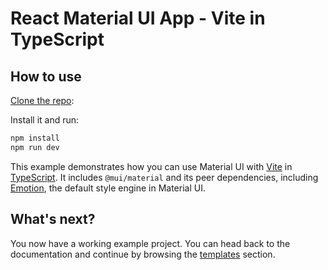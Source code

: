 # React Material UI App - Vite in TypeScript

## How to use

[Clone the repo](https://github.com/ranjanpadhi1/react-mui-app):

Install it and run:

```bash
npm install
npm run dev
```

This example demonstrates how you can use Material UI with [Vite](https://vite.dev) in [TypeScript](https://github.com/Microsoft/TypeScript).
It includes `@mui/material` and its peer dependencies, including [Emotion](https://emotion.sh/docs/introduction), the default style engine in Material UI.

## What's next?

<!-- #host-reference -->

You now have a working example project.
You can head back to the documentation and continue by browsing the [templates](https://mui.com/material-ui/getting-started/templates/) section.
